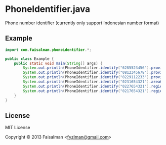 # PhoneIdentifier.java

Phone number identifier (currently only support Indonesian number format)

## Example

```java
import com.faisalman.phoneidentifier.*;

public class Example {
    public static void main(String[] args) {
        System.out.println(PhoneIdentifier.identify("6285523456").provider.name()); // Indosat
        System.out.println(PhoneIdentifier.identify("0812345678").provider.name()); // Telkomsel
        System.out.println(PhoneIdentifier.identify("0229112233").provider.name()); // Esia
        System.out.println(PhoneIdentifier.identify("0231654321").areaCode);        // 231
        System.out.println(PhoneIdentifier.identify("0227654321").region.name);     // Bandung
        System.out.println(PhoneIdentifier.identify("0217654321").region.name);     // Jakarta
    }
}
```

## License

MIT License

Copyright © 2013 Faisalman <<fyzlman@gmail.com>>